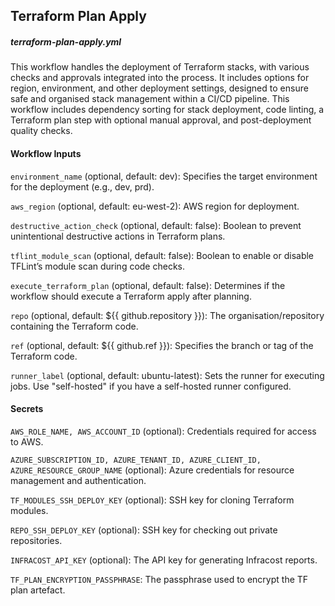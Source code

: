 ## Terraform Plan Apply
##### terraform-plan-apply.yml

This workflow handles the deployment of Terraform stacks, with various checks and approvals integrated into the process. It includes options for region, environment, and other deployment settings, designed to ensure safe and organised stack management within a CI/CD pipeline. This workflow includes dependency sorting for stack deployment, code linting, a Terraform plan step with optional manual approval, and post-deployment quality checks.

#### Workflow Inputs

`environment_name` (optional, default: dev): Specifies the target environment for the deployment (e.g., dev, prd).

`aws_region` (optional, default: eu-west-2): AWS region for deployment.

`destructive_action_check` (optional, default: false): Boolean to prevent unintentional destructive actions in Terraform plans.

`tflint_module_scan` (optional, default: false): Boolean to enable or disable TFLint’s module scan during code checks.

`execute_terraform_plan` (optional, default: false): Determines if the workflow should execute a Terraform apply after planning.

`repo` (optional, default: ${{ github.repository }}): The organisation/repository containing the Terraform code.

`ref` (optional, default: ${{ github.ref }}): Specifies the branch or tag of the Terraform code.

`runner_label` (optional, default: ubuntu-latest): Sets the runner for executing jobs. Use "self-hosted" if you have a self-hosted runner configured.

#### Secrets

`AWS_ROLE_NAME, AWS_ACCOUNT_ID` (optional): Credentials required for access to AWS.

`AZURE_SUBSCRIPTION_ID, AZURE_TENANT_ID, AZURE_CLIENT_ID, AZURE_RESOURCE_GROUP_NAME` (optional): Azure credentials for resource management and authentication.

`TF_MODULES_SSH_DEPLOY_KEY` (optional): SSH key for cloning Terraform modules.

`REPO_SSH_DEPLOY_KEY` (optional): SSH key for checking out private repositories.

`INFRACOST_API_KEY` (optional): The API key for generating Infracost reports.

`TF_PLAN_ENCRYPTION_PASSPHRASE`: The passphrase used to encrypt the TF plan artefact.
